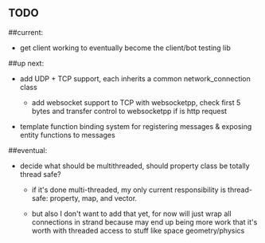 TODO
----

##current:

* get client working to eventually become the client/bot testing lib

##up next:

* add UDP + TCP support, each inherits a common network_connection class

	* add websocket support to TCP with websocketpp, check first 5 bytes and transfer control to websocketpp if is http request

* template function binding system for registering messages & exposing entity functions to messages

##eventual:

* decide what should be multithreaded, should property class be totally thread safe?

	* if it's done multi-threaded, my only current responsibility is thread-safe: property, map, and vector.

	* but also I don't want to add that yet, for now will just wrap all connections in strand because may
	end up being more work that it's worth with threaded access to stuff like space geometry/physics
